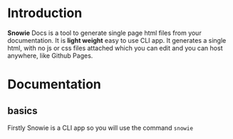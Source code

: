 # Introduction
**Snowie** Docs is a tool to generate single page html files from your documentation. It is **light weight** easy to use CLI app. It generates a single html, with no js or css files attached which you can edit and you can host anywhere, like Github Pages.

# Documentation
## basics
Firstly Snowie is a CLI app so you will use the command `snowie`